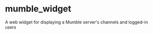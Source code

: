 mumble_widget
=============

A web widget for displaying a Mumble server's channels and logged-in users
